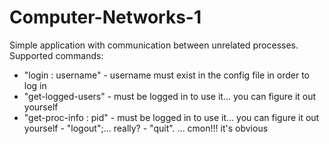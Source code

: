 # Computer-Networks-1
Simple application with communication between unrelated processes.
Supported commands:
- "login : username" - username must exist in the config file in order to log in
- "get-logged-users" - must be logged in to use it... you can figure it out yourself
- "get-proc-info : pid" - must be logged in to use it... you can figure it out yourself
      - "logout";... really?
      - "quit". ... cmon!!! it's obvious
